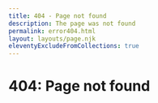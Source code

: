 ```yaml
---
title: 404 - Page not found
description: The page was not found
permalink: error404.html
layout: layouts/page.njk
eleventyExcludeFromCollections: true
---
```


# 404: Page not found
